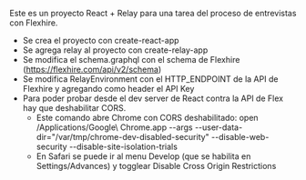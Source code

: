 Este es un proyecto React + Relay para una tarea del proceso de entrevistas con Flexhire.

- Se crea el proyecto con create-react-app
- Se agrega relay al proyecto con create-relay-app
- Se modifica el schema.graphql con el schema de Flexhire (https://flexhire.com/api/v2/schema)
- Se modifica RelayEnvironment con el HTTP_ENDPOINT de la API de Flexhire y agregando como header el API Key
- Para poder probar desde el dev server de React contra la API de Flex hay que deshabilitar CORS. 
  + Este comando abre Chrome con CORS deshabilitado:
open /Applications/Google\ Chrome.app --args --user-data-dir="/var/tmp/chrome-dev-disabled-security" --disable-web-security --disable-site-isolation-trials
  + En Safari se puede ir al menu Develop (que se habilita en Settings/Advances) y togglear Disable Cross Origin Restrictions

